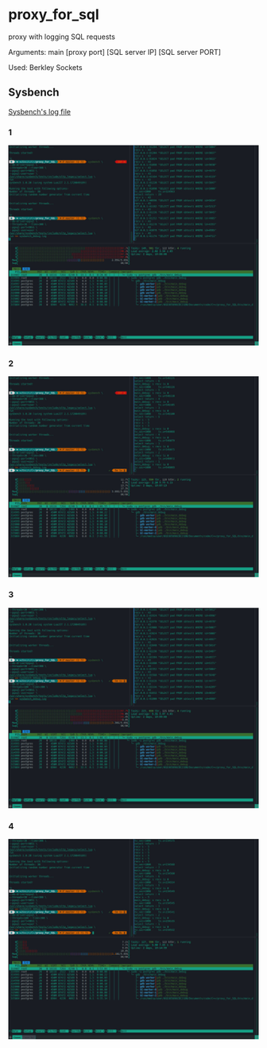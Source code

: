 # proxy_for_sql
proxy with logging SQL requests

Arguments:
main [proxy port] [SQL server IP] [SQL server PORT]

Used: Berkley Sockets

## Sysbench


[Sysbench's log file](sysbench_debug.log)

### 1
![1](Images/20240913_160223.jpg)

### 2
![2](Images/20240913_160929.jpg)

### 3
![3](Images/20240913_161125.jpg)

### 4
![4](Images/20240913_161657.jpg)
